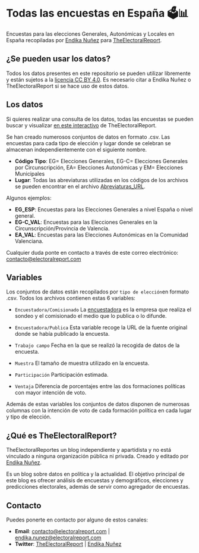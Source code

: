 # Todas las encuestas en España 🗳️📊

Encuestas para las elecciones Generales, Autonómicas y Locales en España recopiladas por [Endika Nuñez](https://twitter.com/endikasatu) para [TheElectoralReport](https://electoralreport.com).

## ¿Se pueden usar los datos?

Todos los datos presentes en este repositorio se pueden utilizar libremente y están sujetos a la [licencia CC BY 4.0](https://creativecommons.org/licenses/by/4.0/deed.es). Es necesario citar a Endika Nuñez o TheElectoralReport si se hace uso de estos datos. 

## Los datos

Si quieres realizar una consulta de los datos, todas las encuestas se pueden buscar y visualizar [en este interactivo](https://www.electoralreport.com/encuestas/) de TheElectoralReport.

Se han creado numerosos conjuntos de datos en formato .csv. Las encuestas para cada tipo de elección y lugar donde se celebran se almacenan independientemente con el siguiente nombre.

- **Código Tipo**: EG= Elecciones Generales, EG-C= Elecciones Generales por Circunscripción, EA= Elecciones Autonómicas y EM= Elecciones Municipales
- **Lugar**: Todas las abreviaturas utilizadas en los códigos de los archivos se pueden encontrar en el archivo [Abreviaturas_URL](https://github.com/endikasatu/encuestas-elecciones-esp/blob/master/Abreviaturas_URL.csv).

Algunos ejemplos:

- **EG_ESP**: Encuestas para las Elecciones Generales a nivel España o nivel general.
- **EG-C_VAL**: Encuestas para las Elecciones Generales en la Circunscripción/Provincia de Valencia.
- **EA_VAL**: Encuestas para las Elecciones Autonómicas en la Comunidad Valenciana.

Cualquier duda ponte en contacto a través de este correo electrónico: [contacto@electoralreport.com](mailto:contacto@electoralreport.com)

## Variables

Los conjuntos de datos están recopilados por `tipo de elección`en formato .csv. Todos los archivos contienen estas 6 variables:

- `Encuestadora/Comisionado` La [encuestadora](https://electoralreport.com/ranking-encuestadoras) es la empresa que realiza el sondeo y el comisionado el medio que lo publica o lo difunde.

- `Encuestadora/Publica` Esta variable recoge la URL de la fuente original donde se había publicado la encuesta.

- `Trabajo campo` Fecha en la que se realizó la recogida de datos de la encuesta.

- `Muestra` El tamaño de muestra utilizado en la encuesta.

- `Participación` Participación estimada.

- `Ventaja` Diferencia de porcentajes entre las dos formaciones políticas con mayor intención de voto.

Además de estas variables los conjuntos de datos disponen de numerosas columnas con la intención de voto de cada formación política en cada lugar y tipo de elección.

## ¿Qué es TheElectoralReport?

TheElectoralReportes un blog independiente y apartidista y no está vinculado a ninguna organización pública ni privada. Creado y editado por [Endika Nuñez](https://twitter.com/endikasatu).

Es un blog sobre datos en política y la actualidad. El objetivo principal de este blog es ofrecer análisis de encuestas y demográficos, elecciones y predicciones electorales, además de servir como agregador de encuestas.

## Contacto

Puedes ponerte en contacto por alguno de estos canales:

- **Email**: [contacto@electoralreport.com](mailto:contacto@electoralreport.com) | [endika.nunez@electoralreport.com](mailto:endika.nunez@electoralreport.com)
- **Twitter**: [TheElectoralReport](https://twitter.com/TheElectoralRep) | [Endika Nuñez](https://twitter.com/endikasatu)



